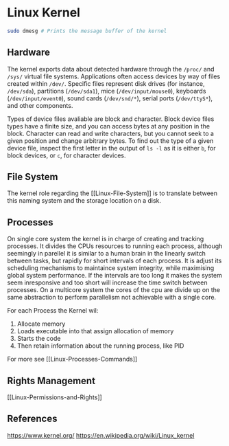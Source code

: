 # Linux Kernel
```bash
sudo dmesg # Prints the message buffer of the kernel

```


## Hardware

The kernel exports data about detected hardware through the `/proc/` and `/sys/` virtual file systems. Applications often access devices by way of files created within `/dev/`. Specific files represent disk drives (for instance, `/dev/sda`), partitions (`/dev/sda1`), mice (`/dev/input/mouse0`), keyboards (`/dev/input/event0`), sound cards (`/dev/snd/*`), serial ports (`/dev/ttyS*`), and other components.

Types of device files avaliable are block and character.
Block device files types have a finite size, and you can access bytes at any position in the block. 
Character can read and write characters, but you cannot seek to a given position and change arbitrary bytes. To find out the type of a given device file, inspect the first letter in the output of `ls -l` as it is either `b`, for block devices, or `c`, for character devices.

## File System

The kernel role regarding the [[Linux-File-System]] is to translate between this naming system and the storage location on a disk. 

## Processes

On single core system the kernel is in charge of creating and tracking processes. It divides the CPUs resources to running each process, although seemingly in parellel it is similar to a human brain in the linearly switch between tasks, but rapidly for short intervals of each process. It is adjust its scheduling mechanisms to maintaince system integrity, while maximising global system performance. If the intervals are too long it makes the system seem inresponsive and too short will increase the time switch between processes. On a multicore system the cores of the cpu are divide up on the same abstraction to perform parallelism not achievable with a single core. 

For each Process the Kernel wil:
1. Allocate memory
2. Loads executable into that assign allocation of memory
3. Starts the code
4. Then retain information about the running process, like PID

For more see [[Linux-Processes-Commands]]

## Rights Management
[[Linux-Permissions-and-Rights]]


## References


https://www.kernel.org/
https://en.wikipedia.org/wiki/Linux_kernel